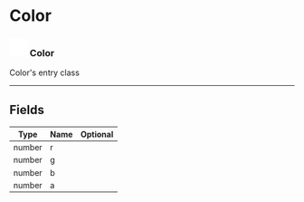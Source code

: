 # Color

### <img src="../../.gitbook/assets/base.png" width="32" height="32" /> Color
Color's entry class<br>

-----------------
## Fields

| Type   | Name | Optional |
| ------ | ---- | -------: |
| number | r |  |
| number | g |  |
| number | b |  |
| number | a |  |
